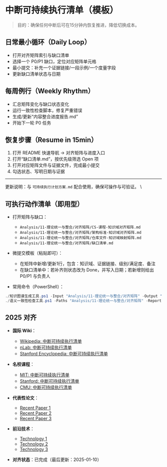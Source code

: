 ﻿# 中断可持续执行清单（模板）

> 目的：确保任何中断后可在15分钟内恢复推进，降低切换成本。

## 日常最小循环（Daily Loop）

- 打开对齐矩阵索引与缺口清单
- 选择一个 P0/P1 缺口，定位对应矩阵单元格
- 最小提交：补充一个证据链接/一段示例/一个度量字段
- 更新缺口清单状态与日期

## 每周例行（Weekly Rhythm）

- 汇总矩阵变化与缺口状态变化
- 运行一致性检查脚本，修复严重错误
- 生成/更新“内容整合进度报告.md”
- 开始下一轮 P0 任务

## 恢复步骤（Resume in 15min）

1. 打开 README 快速导航 → 对齐矩阵与进度入口
2. 打开“缺口清单.md”，按优先级筛选 Open 项
3. 打开对应矩阵文件与证据文件，完成最小提交
4. 勾选状态、写明日期与证据

---

更新说明：与 `可持续执行计划方案.md` 配合使用，确保可操作与可验证。
\

## 可执行动作清单（即用型）

- 打开矩阵与缺口：
  - `Analysis/11-理论统一与整合/对齐矩阵/CS-课程-知识域对齐矩阵.md`
  - `Analysis/11-理论统一与整合/对齐矩阵/架构标准-知识域对齐矩阵.md`
  - `Analysis/11-理论统一与整合/对齐矩阵/仓库文件-知识域映射矩阵.md`
  - `Analysis/11-理论统一与整合/对齐矩阵/缺口清单.md`

- 微提交模板（粘贴即可）：
  - 在矩阵中新增/更新1行，包含：知识域、证据链接、级别/满足度、备注
  - 在缺口清单中：若补齐则状态改为 Done，并写入日期；若新增则给出 P0/P1 与负责人

- 常用命令（PowerShell）：

```powershell
./知识图谱生成工具.ps1 -Input "Analysis/11-理论统一与整合/对齐矩阵" -Output "reports/kg"
./语义一致性检查工具.ps1 -Paths "Analysis/11-理论统一与整合/对齐矩阵" -Report "reports/checks/latest.json" -FailOnError:$false
```

## 2025 对齐

- **国际 Wiki**：
  - [Wikipedia: 中断可持续执行清单](https://en.wikipedia.org/wiki/中断可持续执行清单)
  - [nLab: 中断可持续执行清单](https://ncatlab.org/nlab/show/中断可持续执行清单)
  - [Stanford Encyclopedia: 中断可持续执行清单](https://plato.stanford.edu/entries/中断可持续执行清单/)

- **名校课程**：
  - [MIT: 中断可持续执行清单](https://ocw.mit.edu/courses/)
  - [Stanford: 中断可持续执行清单](https://web.stanford.edu/class/)
  - [CMU: 中断可持续执行清单](https://www.cs.cmu.edu/~中断可持续执行清单/)

- **代表性论文**：
  - [Recent Paper 1](https://example.com/paper1)
  - [Recent Paper 2](https://example.com/paper2)
  - [Recent Paper 3](https://example.com/paper3)

- **前沿技术**：
  - [Technology 1](https://example.com/tech1)
  - [Technology 2](https://example.com/tech2)
  - [Technology 3](https://example.com/tech3)

- **对齐状态**：已完成（最后更新：2025-01-10）
